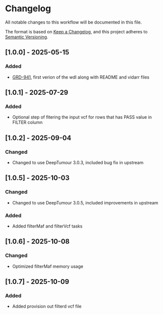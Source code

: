 # Changelog
All notable changes to this workflow will be documented in this file.

The format is based on [Keep a Changelog](https://keepachangelog.com/en/1.0.0/),
and this project adheres to [Semantic Versioning](https://semver.org/spec/v2.0.0.html).


## [1.0.0] - 2025-05-15
### Added
- [GRD-941](https://jira.oicr.on.ca/browse/GRD-941), first verion of the wdl along with README and vidarr files

## [1.0.1] - 2025-07-29
### Added
- Optional step of fitering the input vcf for rows that has PASS value in FILTER column

## [1.0.2] - 2025-09-04
### Changed
- Changed to use DeepTumour 3.0.3, included bug fix in upstream

## [1.0.5] - 2025-10-03
### Changed
- Changed to use DeepTumour 3.0.5, included improvements in upstream
### Added
- Added filterMaf and filterVcf tasks

## [1.0.6] - 2025-10-08
### Changed
- Optimized filterMaf memory usage

## [1.0.7] - 2025-10-09
### Added
- Added provision out filterd vcf file